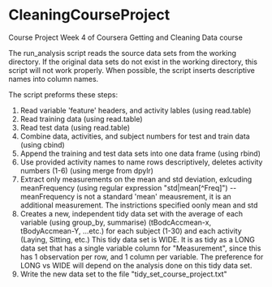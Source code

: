 # CleaningCourseProject
Course Project Week 4 of Coursera Getting and Cleaning Data course

The run_analysis script reads the source data sets from the working directory. If the original data sets do not exist in the working directory, this script will not work properly.
When possible, the script inserts descriptive names into column names.

The script preforms these steps:
1) Read variable 'feature' headers, and activity lables (using read.table)
2) Read training data (using read.table)
3) Read test data (using read.table)
4) Combine data, activities, and subject numbers for test and train data (using cbind)
5) Append the training and test data sets into one data frame (using rbind)
6) Use provided activity names to name rows descriptively, deletes activity numbers (1-6) (using merge from dpylr)
7) Extract only measurements on the mean and std deviation, exlcuding meanFrequency (using regular expression "std|mean[^Freq]")
    --meanFrequency is not a standard 'mean' meausrement, it is an additional measurement. The instrictions specified oonly mean and std
8) Creates a new, independent tidy data set with the average of each variable (using group_by, summarise)
       (tBodcAccmean-x, tBodyAccmean-Y, ...etc.) for each subject (1-30) and each activity 
       (Laying, Sitting, etc.)
       This tidy data set is WIDE. It is as tidy as a LONG data set that has a single variable
       column for "Measurement", since this has 1 observation per row, and 1 column per variable.
       The preference for LONG vs WIDE will depend on the analysis done on this tidy data set.
9) Write the new data set to the file "tidy_set_course_project.txt"
